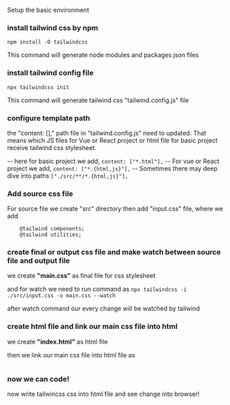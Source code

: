 Setup the basic environment

### install tailwind css by npm 
<code>npm install -D tailwindcss</code>

This command will generate node modules and packages json files

### install tailwind config file
<code>npx tailwindcss init</code>

This command will generate tailwind css "tailwind.config.js" file

### configure template path
the "content: []," path file in "tailwind.config.js" need to updated. That means which JS files for Vue or React project or html file for basic project receive tailwind css stylesheet.

-- here for basic project we add, ```content: ["*.html"],``` 
-- For vue or React project we add, ```content: ["*.{html,js}"],```
-- Sometimes there may deep dive into paths ```["./src/**/*.{html,js}"],```

### Add source css file 
For source file we create "src" directory then add "input.css" file, where we add 


``` @tailwind base;  
    @tailwind components;  
    @tailwind utilities;
```

### create final or output css file and make watch between source file and output file

we create **"main.css"** as final file for css stylesheet

and for watch we need to run command as <code>npx tailwindcss -i ./src/input.css -o main.css --watch</code>

after watch command our every change will be watched by tailwind

### create html file and link our main css file into html 

we create **"index.html"** as html file

then we link our main css file into html file as 
<code> <link rel="stylesheet" href="main.css"> </code>

### now we can code! 
now write tailwincss css into html file and see change into browser! 